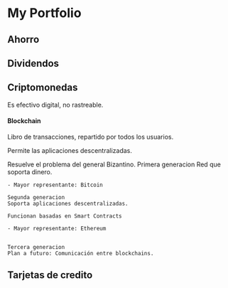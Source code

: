 # My Portfolio
## Ahorro
## Dividendos
## Criptomonedas
Es efectivo digital, no rastreable.
#### Blockchain
Libro de transacciones, repartido por todos los usuarios.

Permite las aplicaciones descentralizadas.

Resuelve el problema del general Bizantino.
    Primera generacion
    Red que soporta dinero.

    - Mayor representante: Bitcoin

    Segunda generacion
    Soporta aplicaciones descentralizadas.

    Funcionan basadas en Smart Contracts

    - Mayor representante: Ethereum


    Tercera generacion
    Plan a futuro: Comunicación entre blockchains.
## Tarjetas de credito